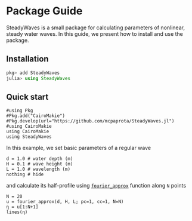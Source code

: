 # Package Guide

SteadyWaves is a small package for calculating parameters of nonlinear, steady water waves. In this guide, we present how to install and use the package. 

## Installation

```julia
pkg> add SteadyWaves
julia> using SteadyWaves
```

## Quick start

```@setup 1
#using Pkg
#Pkg.add("CairoMakie")
#Pkg.develop(url="https://github.com/mcpaprota/SteadyWaves.jl")
#using CairoMakie
using CairoMakie
using SteadyWaves
```

In this example, we set basic parameters of a regular wave
```@example 1
d = 1.0 # water depth (m)
H = 0.1 # wave height (m)
L = 1.0 # wavelength (m)
nothing # hide
```
and calculate its half-profile using [`fourier_approx`](@ref) function along `N` points
```@example 1
N = 20
u = fourier_approx(d, H, L; pc=1, cc=1, N=N)
η = u[1:N+1]
lines(η)
```